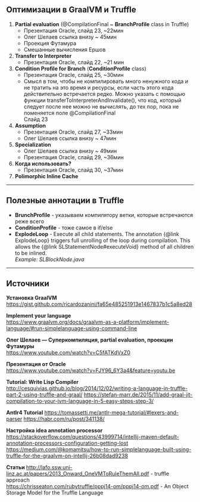 Оптимизации в GraalVM и Truffle
---
1. **Partial evaluation** (@CompilationFinal ~ **BranchProfile** class in Truffle)
	+ Презентация Oracle, слайд 23, ~22мин
	+ Олег Шелаев ссылка внизу ~ 45мин
	+ Проекция Футамура
	+ Смешанные вычисления Ершов
2. **Transfer to Interpreter**
	+ Презентация Oracle, слайд 22, ~21 мин
3. **Condition Profile for Branch** (**ConditionProfile** class)    
	+ Презентация Oracle, слайд 25, ~30мин    
	+ Смысл в том, чтобы не компилировать много ненужного кода и не тратить на это время и ресурсы, если 
	часть этого кода действительно встречается редко. Можно указать с помощью функции transferToInterpreterAndInvalidate(), 
	что код, который следует после нее можно не вычислять, до тех пор, пока не поменяется поле @CompilationFinal  
	Слайд 23
4. **Assumption**  
	+ Презентация Oracle, слайд 27, ~33мин
	+ Олег Шелаев ссылка внизу ~ 47мин
5. **Specialization**  
	+ Олег Шелаев ссылка внизу ~ 49мин
	+ Презентация Oracle, слайд 29, ~36мин
6. **Когда использовать?**  
	+ Презентация Oracle, слайд 30, ~37мин
7. **Polimorphic Inline Cache**  

---
Полезные аннотации в Truffle
---
+ **BrunchProfile** - указываем компилятору ветки, которые встречаются реже всего
+ **ConditionProfile** - тоже самое в if/else
+ **ExplodeLoop** - Execute all child statements. The annotation {@link ExplodeLoop} triggers full unrolling of
                    the loop during compilation. This allows the {@link SLStatementNode#executeVoid} method of
                    all children to be inlined.  
                    *Example: SLBlockNode.java*  
---
Источники
---
**Установка GraalVM**  
https://gist.github.com/ricardozanini/fa65e485251913e1467837b1c5a8ed28

**Implement your language**  
https://www.graalvm.org/docs/graalvm-as-a-platform/implement-language/#run-simplelanguage-using-command-line

**Олег Шелаев — Суперкомпиляция, partial evaluation, проекции Футамуры**  
https://www.youtube.com/watch?v=C5fATKdVxZ0

**Презентация от Oracle**  
https://www.youtube.com/watch?v=FJY96_6Y3a4&feature=youtu.be 

**Tutorial: Write Lisp Compiler**  
http://cesquivias.github.io/blog/2014/12/02/writing-a-language-in-truffle-part-2-using-truffle-and-graal/
https://stefan-marr.de/2015/11/add-graal-jit-compilation-to-your-jvm-language-in-5-easy-steps-step-3/

**Antlr4 Tutorial**
https://tomassetti.me/antlr-mega-tutorial/#lexers-and-parser
https://habr.com/ru/post/341138/

**Настройка idea annotation processor**
https://stackoverflow.com/questions/43999714/intellij-maven-default-annotation-processors-configuration-getting-lost
https://medium.com/@komamitsu/how-to-run-simplelanguage-built-using-truffle-for-the-graalvm-on-intellij-26b08dad9238

**Cтатьи**
http://lafo.ssw.uni-linz.ac.at/papers/2013_Onward_OneVMToRuleThemAll.pdf - truffle approach    
https://chrisseaton.com/rubytruffle/pppj14-om/pppj14-om.pdf - An Object Storage Model for the Truffle Language    




